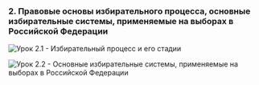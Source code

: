 ### 2. Правовые основы избирательного процесса, основные избирательные системы, применяемые на выборах в Российской Федерации

![ [Урок 2.1 - Избирательный процесс и его стадии ](#lesson-1.02.1) ](./1.02.1.png)

![ [Урок 2.2 - Основные избирательные системы, применяемые на выборах в Российской Федерации ](#lesson-1.02.2) ](./1.02.2.png)
